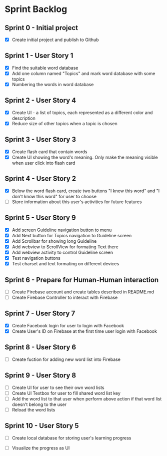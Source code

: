 # Sprint Backlog  
  
## Sprint 0 - Initial project  
- [x] Create initial project and publish to Github
  
## Sprint 1 - User Story 1  
- [x] Find the suitable word database    
- [x] Add one column named "Topics" and mark word database with some topics  
- [x] Numbering the words in word database  
  
## Sprint 2 - User Story 4  
- [x] Create UI - a list of topics, each represented as a different color and description  
- [x] Reduce size of other topics when a topic is chosen  
  
## Sprint 3 - User Story 3  
- [x] Create flash card that contain words  
- [x] Create UI showing the word's meaning. Only make the meaning visible when user click into flash card  
  
## Sprint 4 - User Story 2  
- [x] Below the word flash card, create two buttons "I knew this word" and "I don't know this word" for user to choose  
- [ ] Store information about this user's activities for future features  

## Sprint 5 - User Story 9  
- [x] Add screen Guideline navigation button to menu  
- [x] Add Next button for Topics navigation to Guideline screen  
- [x] Add Scrollbar for showing long Guideline  
- [x] Add webview to ScrollView for formating Text there  
- [x] Add webview activity to control Guideline screen  
- [x] Test navigation buttons  
- [x] Test charset and text formating on different devices       
  
## Sprint 6 - Prepare for Human-Human interaction  
- [ ] Create Firebase account and create tables described in README.md  
- [ ] Create Firebase Controller to interact with Firebase
  
## Sprint 7 - User Story 7  
- [x] Create Facebook login for user to login with Facebook  
- [x] Create User's ID on Firebase at the first time user login with Facebook  
  
## Sprint 8 - User Story 6  
- [ ] Create fuction for adding new word list into Firebase  
  
## Sprint 9 - User Story 8  
- [ ] Create UI for user to see their own word lists  
- [ ] Create UI Textbox for user to fill shared word list key  
- [ ] Add the word list to that user when perform above action if that word list doesn't belong to the user  
- [ ] Reload the word lists  
  
## Sprint 10 - User Story 5  
- [ ] Create local database for storing user's learning progress  
- [ ] Visualize the progress as UI  
  
  

